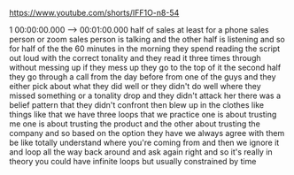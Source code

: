 https://www.youtube.com/shorts/IFF1O-n8-54

1 00:00:00.000 --\> 00:01:00.000 half of sales at least for a phone
sales person or zoom sales person is talking and the other half is
listening and so for half of the the 60 minutes in the morning they
spend reading the script out loud with the correct tonality and they
read it three times through without messing up if they mess up they go
to the top of it the second half they go through a call from the day
before from one of the guys and they either pick about what they did
well or they didn't do well where they missed something or a tonality
drop and they didn't attack her there was a belief pattern that they
didn't confront then blew up in the clothes like things like that we
have three loops that we practice one is about trusting me one is about
trusting the product and the other about trusting the company and so
based on the option they have we always agree with them be like totally
understand where you're coming from and then we ignore it and loop all
the way back around and ask again right and so it's really in theory you
could have infinite loops but usually constrained by time
